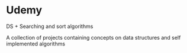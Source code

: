 # Udemy
DS + Searching and sort algorithms

A collection of projects containing concepts on data structures and self implemented algorithms 

